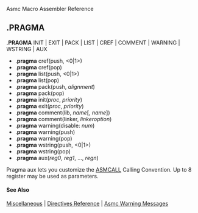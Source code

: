 Asmc Macro Assembler Reference

## .PRAGMA

**.PRAGMA** INIT | EXIT | PACK | LIST | CREF | COMMENT | WARNING | WSTRING | AUX

- .**pragma** cref(push, <0|1>)
- .**pragma** cref(pop)
- .**pragma** list(push, <0|1>)
- .**pragma** list(pop)
- .**pragma** pack(push, _alignment_)
- .**pragma** pack(pop)
- .**pragma** init(_proc_, _priority_)
- .**pragma** exit(_proc_, _priority_)
- .**pragma** comment(lib, _name_[, _name_])
- .**pragma** comment(linker, _linkeroption_)
- .**pragma** warning(disable: _num_)
- .**pragma** warning(push)
- .**pragma** warning(pop)
- .**pragma** wstring(push, <0|1>)
- .**pragma** wstring(pop)
- .**pragma** aux(_reg0_, _reg1_, ..., _regn_)

Pragma aux lets you customize the [ASMCALL](asmcall.md) Calling Convention. Up to 8 register may be used as parameters.

#### See Also

[Miscellaneous](miscellaneous.md) | [Directives Reference](readme.md) | [Asmc Warning Messages](../error/warnings.md)
